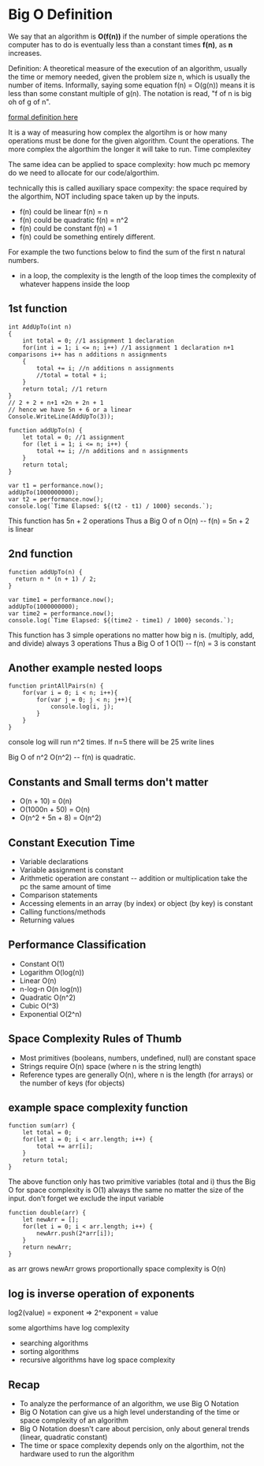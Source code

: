 # Big O Definition

We say that an algorithm is **O(f(n))** if the number of simple operations the computer has to do is
eventually less than a constant times **f(n)**, as **n** increases.

Definition: A theoretical measure of the execution of an algorithm, usually the time or memory needed, given the problem size n, which is usually the number of items. Informally, saying some equation f(n) = O(g(n)) means it is less than some constant multiple of g(n). The notation is read, "f of n is big oh of g of n".

[formal definition here](https://xlinux.nist.gov/dads/HTML/bigOnotation.html)

It is a way of measuring how complex the algortihm is or how many operations must be done for the given algorithm.
Count the operations. The more complex the algorthim the longer it will take to run. Time complexitey

The same idea can be applied to space complexity: how much pc memory do we need to allocate for our code/algorthim.

technically this is called auxiliary space compexity: the space required by the algorthim, NOT including space taken up by the inputs.

* f(n) could be linear f(n) = n
* f(n) could be quadratic f(n) = n^2
* f(n) could be constant f(n) = 1
* f(n) could be something entirely different.

For example the two functions below to find the sum of the first n natural numbers.

* in a loop, the complexity is the length of the loop times the complexity of whatever happens inside the loop

## 1st function 
	int AddUpTo(int n)
	{
		int total = 0; //1 assignment 1 declaration
		for(int i = 1; i <= n; i++) //1 assignment 1 declaration n+1 comparisons i++ has n additions n assignments 
		{
			total += i; //n additions n assignments
			//total = total + i; 
		}
		return total; //1 return
	}
	// 2 + 2 + n+1 +2n + 2n + 1
	// hence we have 5n + 6 or a linear 
	Console.WriteLine(AddUpTo(3));
	
	function addUpTo(n) {
		let total = 0; //1 assignment 
		for (let i = 1; i <= n; i++) {
			total += i; //n additions and n assignments
		}
		return total;
	}

	var t1 = performance.now();
	addUpTo(1000000000);
	var t2 = performance.now();
	console.log(`Time Elapsed: ${(t2 - t1) / 1000} seconds.`);

This function has 5n + 2 operations 
Thus a Big O of n O(n) -- f(n) = 5n + 2 is linear

## 2nd function
	function addUpTo(n) {
	  return n * (n + 1) / 2;
	}

	var time1 = performance.now();
	addUpTo(1000000000);
	var time2 = performance.now();
	console.log(`Time Elapsed: ${(time2 - time1) / 1000} seconds.`);

This function has 3 simple operations no matter how big n is. (multiply, add, and divide) always 3 operations
Thus a Big O of 1 O(1) -- f(n) = 3 is constant

## Another example nested loops

	function printAllPairs(n) {
		for(var i = 0; i < n; i++){		
			for(var j = 0; j < n; j++){
				console.log(i, j);
			}
		}
	}

console log will run n^2 times. If n=5 there will be 25 write lines

Big O of n^2 O(n^2) -- f(n) is quadratic.

## Constants and Small terms don't matter

* O(n + 10) = 0(n)
* O(1000n + 50) = O(n)
* O(n^2 + 5n + 8) = O(n^2)

## Constant Execution Time

* Variable declarations
* Variable assignment is constant
* Arithmetic operation are constant -- addition or multiplication take the pc the same amount of time
* Comparison statements
* Accessing elements in an array (by index) or object (by key) is constant
* Calling functions/methods
* Returning values

## Performance Classification

* Constant O(1)
* Logarithm O(log(n))
* Linear O(n)
* n-log-n O(n log(n))
* Quadratic O(n^2)
* Cubic O(^3)
* Exponential O(2^n)

## Space Complexity Rules of Thumb

* Most primitives (booleans, numbers, undefined, null) are constant space
* Strings require O(n) space (where n is the string length)
* Reference types are generally O(n), where n is the length (for arrays) or the number of keys (for objects)

## example space complexity function

	function sum(arr) {
		let total = 0;
		for(let i = 0; i < arr.length; i++) {
			total += arr[i];
		}
		return total;
	}

The above function only has two primitive variables (total and i) thus the Big O for space complexity is O(1) always the same no matter the size of the input.
don't forget we exclude the input variable

	function double(arr) {
		let newArr = [];
		for(let i = 0; i < arr.length; i++) {
			newArr.push(2*arr[i]);
		}
		return newArr;
	}

as arr grows newArr grows proportionally space complexity is O(n)

## log is inverse operation of exponents

log2(value) = exponent  =>  2^exponent = value

some algorthims have log complexity

* searching algorithms
* sorting algorithms
* recursive algorithms have log space complexity

## Recap

* To analyze the performance of an algorithm, we use Big O Notation
* Big O Notation can give us a high level understanding of the time or space complexity of an algorithm
* Big O Notation doesn't care about percision, only about general trends (linear, quadratic constant)
* The time or space complexity depends only on the algorthim, not the hardware used to run the algorithm

